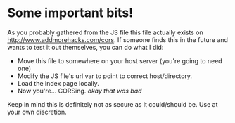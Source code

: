 # Some important bits!

As you probably gathered from the JS file this file actually exists
on http://www.addmorehacks.com/cors. If someone finds this in the future
and wants to test it out themselves, you can do what I did:

- Move this file to somewhere on your host server (you're going to need one)
- Modify the JS file's url var to point to correct host/directory.
- Load the index page locally.
- Now you're... CORSing. _okay that was bad_

Keep in mind this is definitely not as secure as it could/should be. Use
at your own discretion.
